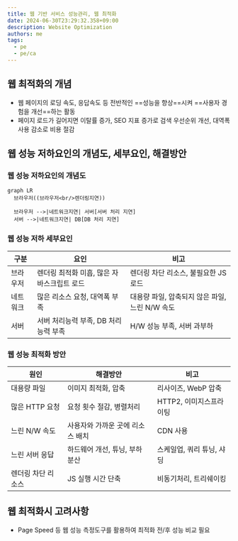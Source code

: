 ```yaml
---
title: 웹 기반 서비스 성능관리, 웹 최적화
date: 2024-06-30T23:29:32.358+09:00
description: Website Optimization
authors: me
tags:
  - pe
  - pe/ca 
---
```


## 웹 최적화의 개념

- 웹 페이지의 로딩 속도, 응답속도 등 전반적인 ==성능을 향상==시켜 ==사용자 경험을 개선==하는 활동
- 페이지 로드가 길어지면 이탈률 증가, SEO 지표 증가로 검색 우선순위 개선, 대역폭 사용 감소로 비용 절감

## 웹 성능 저하요인의 개념도, 세부요인, 해결방안

### 웹 성능 저하요인의 개념도

```mermaid
graph LR
  브라우저((브라우저<br/>렌더링지연))
  
  브라우저 -->|네트워크지연| 서버[서버 처리 지연]
  서버 -->|네트워크지연| DB[DB 처리 지연]
```

### 웹 성능 저하 세부요인

| 구분 | 요인 | 비고 |
| --- | --- | --- |
| 브라우저 | 렌더링 최적화 미흡, 많은 자바스크립트 로드 | 렌더링 차단 리소스, 불필요한 JS로드 |
| 네트워크 | 많은 리소스 요청, 대역폭 부족 | 대용량 파일, 압축되지 않은 파일, 느린 N/W 속도 |
| 서버 | 서버 처리능력 부족, DB 처리능력 부족 | H/W 성능 부족, 서버 과부하 |

### 웹 성능 최적화 방안

| 원인 | 해결방안 | 비고 |
| ---  | ---  | ---  |
| 대용량 파일 | 이미지 최적화, 압축 | 리사이즈, WebP 압축 |
| 많은 HTTP 요청 | 요청 횟수 절감, 병렬처리 | HTTP2, 이미지스프라이팅 |
| 느린 N/W 속도  | 사용자와 가까운 곳에 리소스 배치 | CDN 사용 |
| 느린 서버 응답 | 하드웨어 개선, 튜닝, 부하 분산 | 스케일업, 쿼리 튜닝, 샤딩 |
| 렌더링 차단 리소스 | JS 실행 시간 단축 | 비동기처리, 트리쉐이킹 |

## 웹 최적화시 고려사항

- Page Speed 등 웹 성능 측정도구를 활용하여 최적화 전/후 성능 비교 필요
